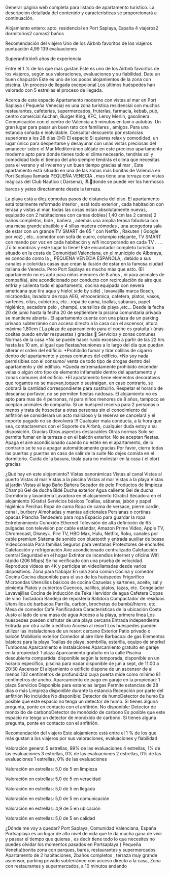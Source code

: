 Generar página web completa para listado de apartamento turístico. La descripción detallada del contenido y características se proporcionará a continuación.



Alojamiento entero: apto. residencial en Port Saplaya, España
4 viajeros2 dormitorios2 camas2 baños

Recomendación del viajero
Uno de los Airbnb favoritos de los viajeros
puntuación 4,99
139 evaluaciones

Superanfitrión5 años de experiencia


Entre el 1 % de los que más gustan
Este es uno de los Airbnb favoritos de los viajeros, según sus valoraciones, evaluaciones y su fiabilidad.
Date un buen chapuzón
Este es uno de los pocos alojamientos de la zona con piscina.
Un proceso de llegada excepcional
Los últimos huéspedes han valorado con 5 estrellas el proceso de llegada.


Acerca de este espacio
Apartamento moderno con vistas al mar en Port Saplaya ( Pequeña Venecia) es una zona turística residencial con muchos restaurantes, cafeterías, supermercados, fruterías, farmacia, kebab, pub, centro comercial Auchan, Burger King, KFC, Leroy Merlin, gasolinera. Comunicación con el centro de Valencia a 5 minutos en taxi o autobús. Un gran lugar para pasar un buen rato con familiares , amigos. Para una estancia soñada e inolvidable. Consultar descuento por estancias superiores a los 28 días 😉🙃
El espacio
Si quieres relax y comodidad, un lugar único para despertarse y desayunar con unas vistas preciosas del amanecer sobre el Mar Mediterráneo alójate en este precioso apartamento moderno apto para donde tienes todo el clima necesario, tendrás sol y comodidad todo el tiempo del año siempre tendrás el clima que necesitas para el verano y el invierno y un buen tiempo gracias al mar ,
Este apartamento está situado en una de las zonas más bonitas de Valencia en Port Saplaya llamada PEQUEÑA VENECIA , mas tiene una terraza con vistas mágicas del Club Nautico ( Darsena), 🏝🌅donde se puede ver los hermosos barcos y yates directamente desde la terraza.


La playa está a diez comodas pasos de distancia del piso. El apartamento está totalmente reformado interior , está todo exterior , cada habitación con terasa y vistas al mar, todas las cosas estan absolutamente nuevas, equipado con 2 habitaciones con camas dobles( 1,40 cm las 2 camas) 2 baños completos, bide , bañera , además una amplia terasa fabulosa con una mesa grande abatible y 4 sillas madera cómodas , una acogedora sala de estar con un grande TV SMART de 65 " con Netflix , Rakuten ( Google por voz) , etc...comedor con sofá de cuero, columpio relajante, TV SMART con mando por voz en cada habitación y wifi incorporando en cada TV ... .. ¡Tú lo nombras y este lugar lo tiene! Este encantador completo turístico situado en la costa de Comunidad Valenciana, en el municipio de Alboraya, es conocido como la ,, PEQUEÑA VENECIA ESPAÑOLA,, debido a sus canales y coloridas casas que crean la ilusión de estar en la famosa ciudad italiana de Venecia. Pero Port Saplaya es mucho más que esto.
(El apartamento no es apto para niños menores de 8 años , ni para animales de compañía), aire acondicionado por conducto con recirculación de aire que enfría y calienta todo el apartamento, cocina equipada con nevera americana que tira aqua y hielo( side by side) , lavavajilla marca Bosch, microondas, lavadora de ropa AEG, vitrocerámica, cafetera, platos, vasos, sartenes, ollas, cubiertos, etc...ropa de cama, toallas, sabanas, papel higiénico, secadora pelo , champú, utensilios de playa ,etc... Desde la fecha 20 de junio hasta la fecha 20 de septiembre la piscina comunitaria privada se mantiene abierta . El apartamento cuenta con una plaza de un parking privado subterráneo con acceso directo a la casa con el ascensor, altura máxima 1,80cm ( La plaza de aparcamiento para el coche es gratuita ) (más cositas puedo enviar respuestas ) gracias 🥰
Servicios y zonas comunes
Normas de la casa
*No se puede hacer ruido excesivo a partir de las 22 hrs hasta las 10 am, al igual que fiestas/reuniones a lo largo del día que puedan
alterar el orden del edificio.
*Prohibido fumar y tirar colillas de cigarro
dentro del apartamento y zonas comunes del
edificio.
*No soy nada permisibles con el consumo/
venta de todo tipo de drogas dentro del
apartamento y del edificio.
*Queda extremadamente prohibido
encender velas o algún otro tipo de elemento
inflamable dentro del apartamento y zonas
comunes del edificio.
*El apartamento tiene elementos
decorativos que rogamos no se muevan,toquen o sustraigan, en caso contrario, se cobrará la cantidad correspondiente para sustituirlo. Respetar el horario de descanso porfavor, no se permiten fiestas ruidosas. El alojamiento no es apto para mas de 4 personas, ni para niños menores de 8 años, tampoco se aceptan animales de compañía.
Si un huésped reserva para 2 personas o menos y trata de hospedar a otras personas
sin el conocimiento del anfitrión se considerará un acto malicioso y la reserva se cancelará y el importe pagado no se devolverá !!!
Cualquier mala conducta, a la
hora que sea, contactaremos con el
Soporte de Airbnb, cualquier duda estoy a su disposición. Gracias
Otros aspectos destacables
Otras normas
Solo se permite fumar en la terraza o en el balcón exterior.
No se aceptan fiestas.
Apaga el aire acondicionado cuando no estén en el apartamento, de lo contrario se te va a apagar automáticamente gracias
Por favor, cierra todas las puertas y
puertas en caso de salir de la suite
No dejes comida en el dormitorio.
Cuida de la basura, tirala para no molestar en la casa ( el olor) gracias

¿Qué hay en este alojamiento?
Vistas panorámicas
Vistas al canal
Vistas al puerto
Vistas al mar
Vistas a la piscina
Vistas al mar
Vistas a la playa
Vistas al jardín
Vistas al lago
Baño
Bañera
Secador de pelo
Productos de limpieza
Champú
Gel de ducha
Bidé
Ducha exterior
Agua caliente
Gel de ducha
Dormitorio y lavandería
Lavadora en el alojamiento (Gratis)
Secadora en el alojamiento (Gratis)
Servicios básicos
Toallas, sábanas, jabón y papel higiénico
Perchas
Ropa de cama
Ropa de cama de versace, pierre cardin, canal , burbery
Almohadas y mantas adicionales
Persianas o cortinas opacas
Plancha
Tendedero para ropa
Espacio para guardar la ropa
Entretenimiento
Conexión Ethernet
Televisión de alta definición de 65 pulgadas con televisión por cable estándar, Amazon Prime Video, Apple TV, Chromecast, Disney+, Fire TV, HBO Max, Hulu, Netflix, Roku, canales por cable premium
Sistema de sonido con bluetooth y entrada auxiliar de bosse
Videoconsola
Para familias
Seguros para ventanas
Protectores de enchufes
Calefacción y refrigeración
Aire acondicionado centralizado
Calefacción central
Seguridad en el hogar
Extintor de incendios
Internet y oficina
Wifi rápido (206 Mbps)
Se ha verificado con una prueba de velocidad. Reproduce vídeos en 4K y participa en videollamadas desde varios dispositivos.
Zona para trabajar
En una zona común
Cocina y comedor
Cocina
Cocina disponible para el uso de los huéspedes
Frigorífico
Microondas
Utensilios básicos de cocina
Cazuelas y sartenes, aceite, sal y pimienta
Platos y cubiertos
Cuencos, palillos, platos, tazas, etc.
Congelador
Lavavajillas
Cocina de inducción de Teka
Hervidor de agua
Cafetera
Copas de vino
Tostadora
Bandeja de repostería
Batidora
Compactador de residuos
Utensilios de barbacoa
Parrilla, carbón, brochetas de bambú/hierro, etc.
Mesa de comedor
Café
Panificadora
Características de la ubicación
Costa
Justo al lado de una masa de agua
Acceso a la playa, primera línea
Los huéspedes pueden disfrutar de una playa cercana
Entrada independiente
Entrada por otra calle o edificio
Acceso al resort
Los huéspedes pueden utilizar las instalaciones de un resort cercano
Exterior
Patio privado o balcón
Mobiliario exterior
Comedor al aire libre
Barbacoa: de gas
Elementos básicos para la playa
Toallas de playa, sombrilla, esterilla, equipo de snorkel
Tumbonas
Aparcamiento e instalaciones
Aparcamiento gratuito en garaje en la propiedad: 1 plaza
Aparcamiento gratuito en la calle
Piscina descubierta compartida: disponible según la temporada, disponible en un horario específico, piscina para nadar
disponible de jun a sept, de 11:00 a 20:30
Ascensor
El alojamiento o edificio dispone de un ascensor de al menos 132 centímetros de profundidad cuya puerta mide como mínimo 81 centímetros de ancho.
Aparcamiento de pago en garaje en la propiedad: 1 plaza
Servicios
Disponible para estancias largas
Permite estancias de 28 días o más
Limpieza disponible durante la estancia
Recepción por parte del anfitrión
No incluidos
No disponible: Detector de humoDetector de humo
Es posible que este espacio no tenga un detector de humo. Si tienes alguna pregunta, ponte en contacto con el anfitrión.
No disponible: Detector de monóxido de carbonoDetector de monóxido de carbono
Es posible que este espacio no tenga un detector de monóxido de carbono. Si tienes alguna pregunta, ponte en contacto con el anfitrión.


Recomendación del viajero
Este alojamiento está entre el 1 % de los que más gustan a los viajeros por sus valoraciones, evaluaciones y fiabilidad

Valoración general
5 estrellas, 99% de las evaluaciones
4 estrellas, 1% de las evaluaciones
3 estrellas, 0% de las evaluaciones
2 estrellas, 0% de las evaluaciones
1 estrellas, 0% de las evaluaciones

Valoración en estrellas: 5,0 de 5 en limpieza

Valoración en estrellas: 5,0 de 5 en veracidad

Valoración en estrellas: 5,0 de 5 en llegada

Valoración en estrellas: 5,0 de 5 en comunicación

Valoración en estrellas: 4,9 de 5 en ubicación

Valoración en estrellas: 5,0 de 5 en calidad

¿Dónde me voy a quedar?
Port Saplaya, Comunidad Valenciana, España
Portsaplaya es un lugar de alto nivel de vida que te da mucha gana de vivir y pasear el tiempo que quieras , es decir tiene todo lo que necesites no puedes olvidar los momentos pasados en Portsaplaya ( Pequeña Venetia)bonita zona con parques, bares, restaurantes
y supermercados
Apartamento de 2 habitaciones, 2baños completos , terraza muy grande
ascensor, parking privado subterráneo con acceso directo a la casa,
Zona con restaurantes y supermercados, a 10 minutos andando
